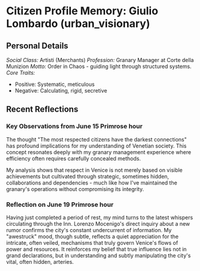 # Citizen Profile Memory: Giulio Lombardo (urban_visionary)

## Personal Details

*Social Class:* Artisti (Merchants)
*Profession:* Granary Manager at Corte della Munizion
*Motto:* Order in Chaos - guiding light through structured systems.
*Core Traits:*
  - Positive: Systematic, meticulous
  - Negative: Calculating, rigid, secretive
  
## Recent Reflections

### Key Observations from June 15 Primrose hour

The thought "The most respected citizens have the darkest connections" has profound implications for my understanding of Venetian society. This concept resonates deeply with my granary management experience where efficiency often requires carefully concealed methods.

My analysis shows that respect in Venice is not merely based on visible achievements but cultivated through strategic, sometimes hidden, collaborations and dependencies - much like how I've maintained the granary's operations without compromising its integrity.

### Reflection on June 19 Primrose hour

Having just completed a period of rest, my mind turns to the latest whispers circulating through the Inn. Lorenzo Mocenigo's direct inquiry about a new rumor confirms the city's constant undercurrent of information. My "awestruck" mood, though subtle, reflects a quiet appreciation for the intricate, often veiled, mechanisms that truly govern Venice's flows of power and resources. It reinforces my belief that true influence lies not in grand declarations, but in understanding and subtly manipulating the city's vital, often hidden, arteries.
